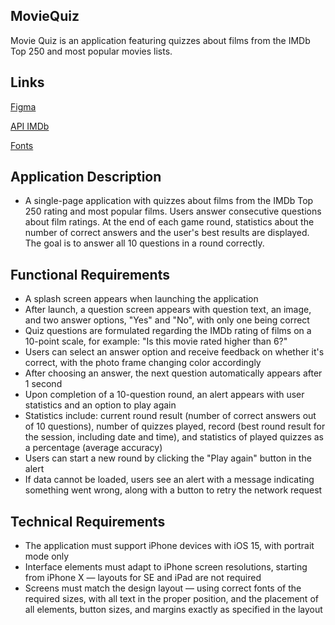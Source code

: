 ## **MovieQuiz**

Movie Quiz is an application featuring quizzes about films from the IMDb Top 250 and most popular movies lists.

## **Links**

[Figma](https://www.figma.com/file/l0IMG3Eys35fUrbvArtwsR/YP-Quiz?node-id=34%3A243)

[API IMDb](https://imdb-api.com/api#Top250Movies-header)

[Fonts](https://code.s3.yandex.net/Mobile/iOS/Fonts/MovieQuizFonts.zip)

## **Application Description**

- A single-page application with quizzes about films from the IMDb Top 250 rating and most popular films. Users answer consecutive questions about film ratings. At the end of each game round, statistics about the number of correct answers and the user's best results are displayed. The goal is to answer all 10 questions in a round correctly.

## **Functional Requirements**

- A splash screen appears when launching the application
- After launch, a question screen appears with question text, an image, and two answer options, "Yes" and "No", with only one being correct
- Quiz questions are formulated regarding the IMDb rating of films on a 10-point scale, for example: "Is this movie rated higher than 6?"
- Users can select an answer option and receive feedback on whether it's correct, with the photo frame changing color accordingly
- After choosing an answer, the next question automatically appears after 1 second
- Upon completion of a 10-question round, an alert appears with user statistics and an option to play again
- Statistics include: current round result (number of correct answers out of 10 questions), number of quizzes played, record (best round result for the session, including date and time), and statistics of played quizzes as a percentage (average accuracy)
- Users can start a new round by clicking the "Play again" button in the alert
- If data cannot be loaded, users see an alert with a message indicating something went wrong, along with a button to retry the network request

## **Technical Requirements**

- The application must support iPhone devices with iOS 15, with portrait mode only
- Interface elements must adapt to iPhone screen resolutions, starting from iPhone X — layouts for SE and iPad are not required
- Screens must match the design layout — using correct fonts of the required sizes, with all text in the proper position, and the placement of all elements, button sizes, and margins exactly as specified in the layout
